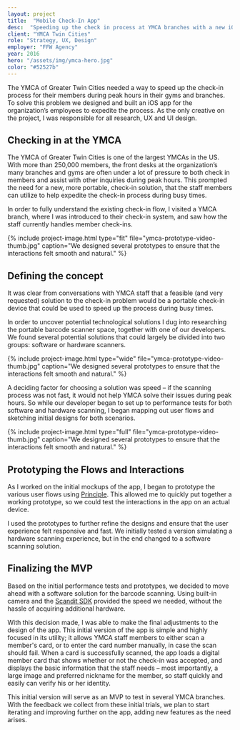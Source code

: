 ```yaml
---
layout: project
title:  "Mobile Check-In App"
desc:  "Speeding up the check in process at YMCA branches with a new iOS app."
client: "YMCA Twin Cities"
role: "Strategy, UX, Design"
employer: "FFW Agency"
year: 2016
hero: "/assets/img/ymca-hero.jpg"
color: "#52527b"
---
```


The YMCA of Greater Twin Cities needed a way to speed up the check-in process for their members during peak hours in their gyms and branches. To solve this problem we designed and built an iOS app for the organization’s employees to expedite the process. As the only creative on the project, I was responsible for all research, UX and UI design.

Checking in at the YMCA
-----------------------
The YMCA of Greater Twin Cities is one of the largest YMCAs in the US. With more than 250,000 members, the front desks at the organization’s many branches and gyms are often under a lot of pressure to both check in members and assist with other inquiries during peak hours. This prompted the need for a new, more portable, check-in solution, that the staff members can utilize to help expedite the check-in process during busy times.

In order to fully understand the existing check-in flow, I visited a YMCA branch, where I was introduced to their check-in system, and saw how the staff currently handles member check-ins.

{% include project-image.html type="fit" file="ymca-prototype-video-thumb.jpg" caption="We designed several prototypes to ensure that the interactions felt smooth and natural." %}

Defining the concept
--------------------
It was clear from conversations with YMCA staff that a feasible (and very requested) solution to the check-in problem would be a portable check-in device that could be used to speed up the process during busy times.

In order to uncover potential technological solutions I dug into researching the portable barcode scanner space, together with one of our developers. We found several potential solutions that could largely be divided into two groups: software or hardware scanners.

{% include project-image.html type="wide" file="ymca-prototype-video-thumb.jpg" caption="We designed several prototypes to ensure that the interactions felt smooth and natural." %}

A deciding factor for choosing a solution was speed – if the scanning process was not fast, it would not help YMCA solve their issues during peak hours. So while our developer began to set up to performance tests for both software and hardware scanning, I began mapping out user flows and sketching initial designs for both scenarios.

{% include project-image.html type="full" file="ymca-prototype-video-thumb.jpg" caption="We designed several prototypes to ensure that the interactions felt smooth and natural." %}

Prototyping the Flows and Interactions
--------------------------------------
As I worked on the initial mockups of the app, I began to prototype the various user flows using [Principle](http://principleformac.com/). This allowed me to quickly put together a working prototype, so we could test the interactions in the app on an actual device.

I used the prototypes to further refine the designs and ensure that the user experience felt responsive and fast. We initially tested a version simulating a hardware scanning experience, but in the end changed to a software scanning solution.

Finalizing the MVP
------------------
Based on the initial performance tests and prototypes, we decided to move ahead with a software solution for the barcode scanning. Using built-in camera and the [Scandit SDK](http://www.scandit.com/) provided the speed we needed, without the hassle of acquiring additional hardware.

With this decision made, I was able to make the final adjustments to the design of the app. This initial version of the app is simple and highly focused in its utility; it allows YMCA staff members to either scan a member's card, or to enter the card number manually, in case the scan should fail. When a card is successfully scanned, the app loads a digital member card that shows whether or not the check-in was accepted, and displays the basic information that the staff needs – most importantly, a large image and preferred nickname for the member, so staff quickly and easily can verify his or her identity.

This initial version will serve as an MVP to test in several YMCA branches. With the feedback we collect from these initial trials, we plan to start iterating and improving further on the app, adding new features as the need arises.
